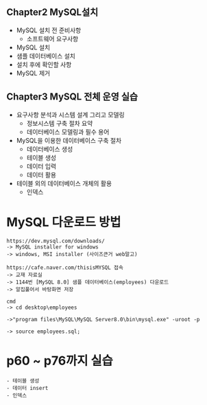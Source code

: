 ## Chapter2 MySQL설치
  - MySQL 설치 전 준비사항
    - 소프트웨어 요구사항
  - MySQL 설치
  - 샘플 데이터베이스 설치
  - 설치 후에 확인할 사항
  - MySQL 제거
  
## Chapter3 MySQL 전체 운영 실습
  - 요구사항 분석과 시스템 설계 그리고 모델링
    - 정보시스템 구축 절차 요약
    - 데이터베이스 모델링과 필수 용어
  - MySQL을 이용한 데이터베이스 구축 절차
    - 데이터베이스 생성
    - 테이블 생성
    - 데이터 입력
    - 데이터 활용 
  - 테이블 외의 데이터베이스 개체의 활용
    - 인덱스


# MySQL 다운로드 방법
    https://dev.mysql.com/downloads/
    -> MySQL installer for windows
    -> windows, MSI installer (사이즈큰거 web말고)

    https://cafe.naver.com/thisisMYSQL 접속
    -> 교재 자료실
    -> 1144번 [MySQL 8.0] 샘플 데이터베이스(employees) 다운로드
    -> 알집풀어서 바탕화면 저장

    cmd 
    -> cd desktop\employees

    ->"program files\MySQL\MySQL Server8.0\bin\mysql.exe" -uroot -p 

    -> source employees.sql;

# p60 ~ p76까지 실습
    - 테이블 생성
    - 데이터 insert
    - 인덱스
